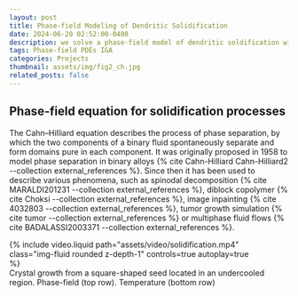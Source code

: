 ```yaml
---
layout: post
title: Phase-field Modeling of Dendritic Solidification
date: 2024-06-20 02:52:00-0400
description: we solve a phase-field model of dendritic soldification with surface tension anisotropy by means of isogeometric analysis.
tags: Phase-field PDEs IGA
categories: Projects
thumbnail: assets/img/fig2_ch.jpg
related_posts: false
---
```


## Phase-field equation for solidification processes
The Cahn–Hilliard equation describes the process of phase separation, by which the two components of a binary fluid spontaneously separate and form domains pure in each component. It was originally proposed in 1958 to model phase separation in binary alloys {% cite Cahn-Hilliard Cahn-Hilliard2 --collection external_references %}. Since then it has been used to describe various phenomena, such as spinodal decomposition {% cite MARALDI201231 --collection external_references %}, diblock copolymer {% cite Choksi --collection external_references %}, image inpainting {% cite 4032803 --collection external_references %}, tumor growth simulation {% cite tumor --collection external_references %} or multiphase fluid flows {% cite BADALASSI2003371 --collection external_references %}.

<div class="container">
    <div class="row justify-content-center mt-3">
        <div class="col mt-3 mt-md-0 d-flex justify-content-center">
            <div style="width: 90%;"> <!-- Container div to control width -->
                {% include video.liquid path="assets/video/solidification.mp4" class="img-fluid rounded z-depth-1" controls=true autoplay=true %}
            </div>
        </div>
    </div>
    <div class="caption text-center">
          Crystal growth from a square-shaped seed located in an undercooled region. Phase-field (top row). Temperature (bottom row)
    </div>
</div>
